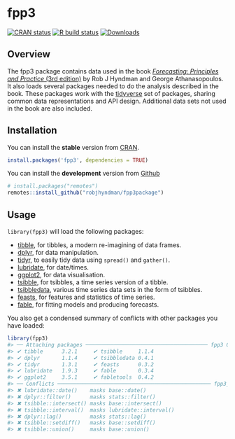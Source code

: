 
<!-- README.md is generated from README.Rmd. Please edit that file -->

# fpp3

<!-- badges: start -->

[![CRAN
status](https://www.r-pkg.org/badges/version/fpp3)](https://cran.r-project.org/package=fpp3)
[![R build
status](https://github.com/robjhyndman/fpp3package/workflows/R-CMD-check/badge.svg)](https://github.com/robjhyndman/fpp3package/actions)
[![Downloads](https://cranlogs.r-pkg.org/badges/fpp3)](https://cran.r-project.org/package=fpp3)
<!-- badges: end -->

## Overview

The fpp3 package contains data used in the book [*Forecasting:
Principles and Practice* (3rd edition)](https://OTexts.com/fpp3/) by Rob
J Hyndman and George Athanasopoulos. It also loads several packages
needed to do the analysis described in the book. These packages work
with the [tidyverse](https://www.tidyverse.org/) set of packages,
sharing common data representations and API design. Additional data sets
not used in the book are also included.

## Installation

You can install the **stable** version from
[CRAN](https://cran.r-project.org/package=fpp3).

``` r
install.packages('fpp3', dependencies = TRUE)
```

You can install the **development** version from
[Github](https://github.com/robjhyndman/fpp3package)

``` r
# install.packages("remotes")
remotes::install_github("robjhyndman/fpp3package")
```

## Usage

`library(fpp3)` will load the following packages:

- [tibble](https://tibble.tidyverse.org), for tibbles, a modern
  re-imagining of data frames.
- [dplyr](https://dplyr.tidyverse.org), for data manipulation.
- [tidyr](https://tidyr.tidyverse.org), to easily tidy data using
  `spread()` and `gather()`.
- [lubridate](https://lubridate.tidyverse.org), for date/times.
- [ggplot2](https://ggplot2.tidyverse.org), for data visualisation.
- [tsibble](https://tsibble.tidyverts.org), for tsibbles, a time series
  version of a tibble.
- [tsibbledata](https://tsibbledata.tidyverts.org), various time series
  data sets in the form of tsibbles.
- [feasts](https://feasts.tidyverts.org), for features and statistics of
  time series.
- [fable](https://fable.tidyverts.org), for fitting models and producing
  forecasts.

You also get a condensed summary of conflicts with other packages you
have loaded:

``` r
library(fpp3)
#> ── Attaching packages ─────────────────────────────────────── fpp3 0.5.0.9000 ──
#> ✔ tibble      3.2.1     ✔ tsibble     1.1.4
#> ✔ dplyr       1.1.4     ✔ tsibbledata 0.4.1
#> ✔ tidyr       1.3.1     ✔ feasts      0.3.2
#> ✔ lubridate   1.9.3     ✔ fable       0.3.4
#> ✔ ggplot2     3.5.1     ✔ fabletools  0.4.2
#> ── Conflicts ───────────────────────────────────────────────── fpp3_conflicts ──
#> ✖ lubridate::date()    masks base::date()
#> ✖ dplyr::filter()      masks stats::filter()
#> ✖ tsibble::intersect() masks base::intersect()
#> ✖ tsibble::interval()  masks lubridate::interval()
#> ✖ dplyr::lag()         masks stats::lag()
#> ✖ tsibble::setdiff()   masks base::setdiff()
#> ✖ tsibble::union()     masks base::union()
```
